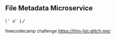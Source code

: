 File Metadata Microservice
-------------------

\ ゜o゜)ノ

freecodecamp challenge https://thin-list.glitch.me/
